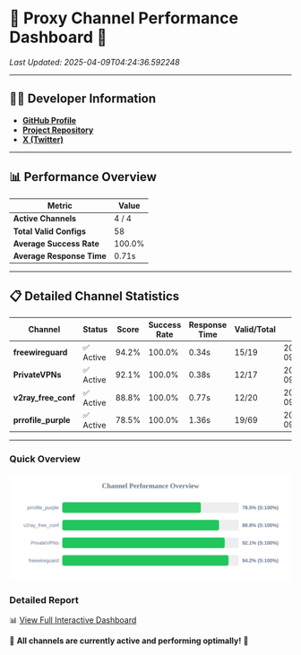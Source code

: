# 🌟 Proxy Channel Performance Dashboard 🌟

_Last Updated: 2025-04-09T04:24:36.592248_

---

## 👩‍💻 Developer Information

- **[GitHub Profile](https://github.com/4n0nymou3)**  
- **[Project Repository](https://github.com/4n0nymou3/multi-proxy-config-fetcher)**  
- **[X (Twitter)](https://x.com/4n0nymou3)**  

---

## 📊 Performance Overview

| Metric                | Value       |
|-----------------------|-------------|
| **Active Channels**   | 4 / 4       |
| **Total Valid Configs** | 58          |
| **Average Success Rate** | 100.0%      |
| **Average Response Time** | 0.71s       |

---

## 📋 Detailed Channel Statistics

| Channel          | Status     | Score  | Success Rate | Response Time | Valid/Total | Last Success               |
|------------------|------------|--------|--------------|---------------|-------------|----------------------------|
| **freewireguard**  | ✅ Active  | 94.2%  | 100.0% | 0.34s         | 15/19       | 2025-04-09T04:24:36.590620 |
| **PrivateVPNs**  | ✅ Active  | 92.1%  | 100.0% | 0.38s         | 12/17       | 2025-04-09T04:24:36.220637 |
| **v2ray_free_conf**  | ✅ Active  | 88.8%  | 100.0% | 0.77s         | 12/20       | 2025-04-09T04:24:35.806388 |
| **prrofile_purple**  | ✅ Active  | 78.5%  | 100.0% | 1.36s         | 19/69       | 2025-04-09T04:24:34.893178 |

---

### Quick Overview
<div align="center">
  <a href="https://raw.githubusercontent.com/nullluser/NullRepo/refs/heads/main/assets/channel_stats_chart.svg">
    <img src="https://raw.githubusercontent.com/nullluser/NullRepo/refs/heads/main/assets/channel_stats_chart.svg" alt="Source Performance Statistics" width="800">
  </a>
</div>

### Detailed Report
📊 [View Full Interactive Dashboard](https://htmlpreview.github.io/?https://github.com/nullluser/NullRepo/blob/main/assets/performance_report.html)

🎉 **All channels are currently active and performing optimally!** 🎉
